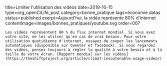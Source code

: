title=Limiter l'utilisation des vidéos
date=2019-10-15
type=org_openCiLife_post
category=bonne_pratique
tags=économie datas
status=published
exerpt=Aujourd'hui, la vidéo représente 80% d'internet
contentImage=images/bonnes_pratiques/youtube.svg
order=007
~~~~~~
Les vidéos représentent 80 % du flux internet mondial. Si vous avez votre site, ne les utilser qu'en cas de vrai besoin. Pour votre utilisation quotidienne d'internet, essayez de couper les lancements automatiques (disponible sur tweeter et facebook). Si vous regardez des vidéos, pensez toujours à régler la qualité à votre besoin et à la taille de votre écran. [Rapport mondial sur les vidéos](https://theshiftproject.org/article/climat-insoutenable-usage-video/)